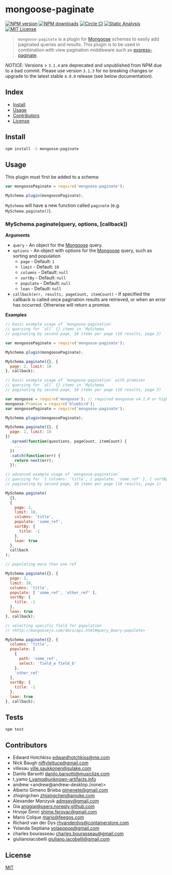 
# mongoose-paginate

[![NPM version][npm-image]][npm-url]
[![NPM downloads][npm-downloads]][npm-url]
[![Circle CI][circleci-image]][circleci-url]
[![Static Analysis][codeclimate-image]][codeclimate-url]
[![MIT License][license-image]][license-url]

> `mongoose-paginate` is a plugin for [Mongoose][mongoose] schemas to easily add paginated queries and results.  This plugin is to be used in combination with view pagination middleware such as [express-paginate](https://github.com/niftylettuce/express-paginate).

*NOTICE*: Versions > `3.1.4` are deprecated and unpublished from NPM due to a bad commit.  Please use version `3.1.3` for no breaking changes or upgrade to the latest stable `4.0.0` release (see below documentation).

## Index

* [Install](#install)
* [Usage](#usage)
* [Contributors](#contributors)
* [License](#license)


## Install

```bash
npm install -S mongoose-paginate
```


## Usage

This plugin must first be added to a schema:

```js
var mongoosePaginate = require('mongoose-paginate');

MySchema.plugin(mongoosePaginate);
```

`MySchema` will have a new function called `paginate` (e.g. `MySchema.paginate()`).

### MySchema.paginate(query, options, [callback])

**Arguments**

* `query` - An object for the [Mongoose][mongoose] query.
* `options` - An object with options for the [Mongoose][mongoose] query, such as sorting and population
  - `page` - Default: `1`
  - `limit` - Default: `10`
  - `columns` - Default: `null`
  - `sortBy` - Default: `null`
  - `populate` - Default: `null`
  - `lean` - Default: `null`
* `callback(err, results, pageCount, itemCount)` - If specified the callback is called once pagination results are retrieved, or when an error has occurred. Otherwise will return a promise.

**Examples**

```js
// basic example usage of `mongoose-pagination`
// querying for `all` {} items in `MySchema`
// paginating by second page, 10 items per page (10 results, page 2)

var mongoosePaginate = require('mongoose-paginate');

MySchema.plugin(mongoosePaginate);

MySchema.paginate({}, {
  page: 2, limit: 10
}, callback);
```

```js
// basic example usage of `mongoose-pagination` with promises
// querying for `all` {} items in `MySchema`
// paginating by second page, 10 items per page (10 results, page 2)

var mongoose = require('mongoose'); // required mongoose v4.1.0 or higher
mongoose.Promise = require('bluebird');
var mongoosePaginate = require('mongoose-paginate');

MySchema.plugin(mongoosePaginate);

MySchema.paginate({}, {
  page: 2, limit: 10
})
  .spread(function(questions, pageCount, itemCount) {
    ...
  })
  .catch(function(err) {
    return next(err);
  });
```

```js
// advanced example usage of `mongoose-pagination`
// querying for `{ columns: 'title', { populate: 'some_ref' }, { sortBy : { title : -1 } }` items in `MySchema`
// paginating by second page, 10 items per page (10 results, page 2)

MySchema.paginate(
  {},
  {
    page: 2,
    limit: 10,
    columns: 'title',
    populate: 'some_ref',
    sortBy: {
      title: -1
    },
    lean: true
  },
  callback
);
```

```js
// populating more than one ref

MySchema.paginate({}, {
  page: 2,
  limit: 10,
  columns: 'title',
  populate: [ 'some_ref', 'other_ref' ],
  sortBy: {
    title: -1
  },
  lean: true
}, callback);
```

```js
// selecting specific field for population
// <http://mongoosejs.com/docs/api.html#query_Query-populate>

MySchema.paginate({}, {
  columns: 'title',
  populate: [
    {
      path: 'some_ref',
      select: 'field_a field_b'
    },
    'other_ref'
  ],
  sortBy: {
    title: -1
  },
  lean: true
}, callback);
```

## Tests

```bash
npm test
```

## Contributors

* Edward Hotchkiss <edwardhotchkiss@me.com>
* Nick Baugh <niftylettuce@gmail.com>
* villesau <ville.saukkonen@sulake.com>
* Danilo Barsotti <danilo.barsotti@musiclize.com>
* t_yamo <t_yamo@unknown-artifacts.info>
* andrew <andrew@andrew-desktop.(none)>
* Alberto Gimeno Brieba <gimenete@gmail.com>
* zhiqingchen <zhiqingchen@anjuke.com>
* Alexander Manzyuk <admsev@gmail.com>
* Gia <anggiaj@users.noreply.github.com>
* Hrvoje Šimić <shime.ferovac@gmail.com>
* Mario Colque <mario@feegos.com>
* Richard van der Dys <rhvanderdys@containerstore.com>
* Yolanda Septiana <yolapopop@gmail.com>
* charles bourasseau <charles.bourasseau@gmail.com>
* giulianoiacobelli <giuliano.iacobelli@gmail.com>

## License

[MIT][license-url]

[mongoose]: http://mongoosejs.com
[license-image]: http://img.shields.io/badge/license-MIT-blue.svg?style=flat
[license-url]: LICENSE
[codeclimate-image]: http://img.shields.io/codeclimate/github/edwardhotchkiss/mongoose-paginate.svg?style=flat
[codeclimate-url]: https://codeclimate.com/github/edwardhotchkiss/mongoose-paginate
[npm-image]: http://img.shields.io/npm/v/mongoose-paginate.svg?style=flat
[npm-url]: https://npmjs.org/package/mongoose-paginate
[npm-downloads]: http://img.shields.io/npm/dm/mongoose-paginate.svg?style=flat
[circleci-image]: https://circleci.com/gh/edwardhotchkiss/mongoose-paginate/tree/master.svg?style=shield
[circleci-url]: https://circleci.com/gh/edwardhotchkiss/mongoose-paginate/tree/master